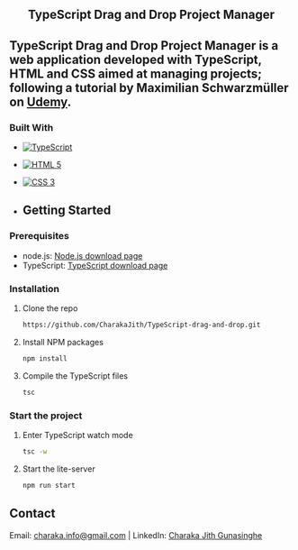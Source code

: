 <div align="center">
  <h2 ="center">TypeScript Drag and Drop Project Manager</h2>
</div>

## TypeScript Drag and Drop Project Manager is a web application developed with TypeScript, HTML and CSS aimed at managing projects; following a tutorial by Maximilian Schwarzmüller on [Udemy](https://www.udemy.com/course/understanding-typescript/).

### Built With

- [![TypeScript][ts]][ts-url]
- [![HTML 5][html]][html-url]
- [![CSS 3][css]][css-url]

- ## Getting Started

### Prerequisites
- node.js: [Node.js download page](https://nodejs.org/en/download)
- TypeScript: [TypeScript download page](https://www.typescriptlang.org/download)

### Installation

1. Clone the repo
   ```bash
   https://github.com/CharakaJith/TypeScript-drag-and-drop.git
   ```
2. Install NPM packages
   ```bash
   npm install
   ```
3. Compile the TypeScript files
   ```bash
   tsc
   ```

### Start the project

1. Enter TypeScript watch mode
   ```bash
   tsc -w
   ```
2. Start the lite-server
   ```bash
   npm run start
   ```

## Contact
Email: [charaka.info@gmail.com](mailto:charaka.info@gmail.com) | LinkedIn: [Charaka Jith Gunasinghe](https://www.linkedin.com/in/charaka-gunasinghe-6742861b9/)

<!-- MARKDOWN LINKS & IMAGES -->
[ts]: https://img.shields.io/badge/TypeScript-007ACC?style=for-the-badge&logo=typescript&logoColor=white
[ts-url]: https://www.typescriptlang.org/
[html]: https://img.shields.io/badge/HTML-239120?style=for-the-badge&logo=html5&logoColor=white
[html-url]: https://html.com/
[css]: https://img.shields.io/badge/CSS-1572B6?style=for-the-badge&logo=css3&logoColor=white
[css-url]: https://html.com/
